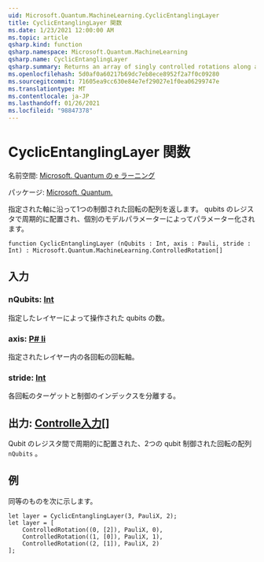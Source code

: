 ```yaml
---
uid: Microsoft.Quantum.MachineLearning.CyclicEntanglingLayer
title: CyclicEntanglingLayer 関数
ms.date: 1/23/2021 12:00:00 AM
ms.topic: article
qsharp.kind: function
qsharp.namespace: Microsoft.Quantum.MachineLearning
qsharp.name: CyclicEntanglingLayer
qsharp.summary: Returns an array of singly controlled rotations along a given axis, arranged cyclically across a register of qubits, and parameterized by distinct model parameters.
ms.openlocfilehash: 5d0af0a60217b69dc7eb8ece8952f2a7f0c09280
ms.sourcegitcommit: 71605ea9cc630e84e7ef29027e1f0ea06299747e
ms.translationtype: MT
ms.contentlocale: ja-JP
ms.lasthandoff: 01/26/2021
ms.locfileid: "98847378"
---
```

# <a name="cyclicentanglinglayer-function"></a>CyclicEntanglingLayer 関数

名前空間: [Microsoft. Quantum の e ラーニング](xref:Microsoft.Quantum.MachineLearning)

パッケージ: [Microsoft. Quantum.](https://nuget.org/packages/Microsoft.Quantum.MachineLearning)


指定された軸に沿って1つの制御された回転の配列を返します。 qubits のレジスタで周期的に配置され、個別のモデルパラメーターによってパラメーター化されます。

```qsharp
function CyclicEntanglingLayer (nQubits : Int, axis : Pauli, stride : Int) : Microsoft.Quantum.MachineLearning.ControlledRotation[]
```


## <a name="input"></a>入力

### <a name="nqubits--int"></a>nQubits: [Int](xref:microsoft.quantum.lang-ref.int)

指定したレイヤーによって操作された qubits の数。


### <a name="axis--pauli"></a>axis: [P# li](xref:microsoft.quantum.lang-ref.pauli)

指定されたレイヤー内の各回転の回転軸。


### <a name="stride--int"></a>stride: [Int](xref:microsoft.quantum.lang-ref.int)

各回転のターゲットと制御のインデックスを分離する。



## <a name="output--controlledrotation"></a>出力: [Controlle入力](xref:Microsoft.Quantum.MachineLearning.ControlledRotation)[]

Qubit のレジスタ間で周期的に配置された、2つの qubit 制御された回転の配列 `nQubits` 。

## <a name="example"></a>例

同等のものを次に示します。

```qsharp
let layer = CyclicEntanglingLayer(3, PauliX, 2);
let layer = [
    ControlledRotation((0, [2]), PauliX, 0),
    ControlledRotation((1, [0]), PauliX, 1),
    ControlledRotation((2, [1]), PauliX, 2)
];
```